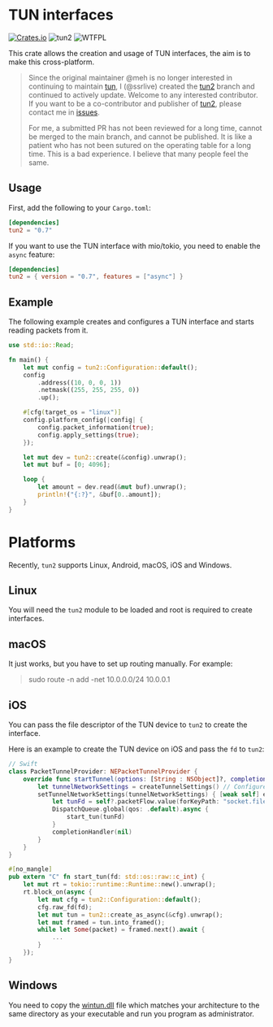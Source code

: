 TUN interfaces 
==============
[![Crates.io](https://img.shields.io/crates/v/tun2.svg)](https://crates.io/crates/tun2)
![tun2](https://docs.rs/tun2/badge.svg)
![WTFPL](http://img.shields.io/badge/license-WTFPL-blue.svg)

This crate allows the creation and usage of TUN interfaces, the aim is to make this cross-platform.

> Since the original maintainer @meh is no longer interested in continuing to maintain
> [tun](https://crates.io/crates/tun),
> I (@ssrlive) created the [tun2](https://github.com/ssrlive/rust-tun) branch and
> continued to actively update. Welcome to any interested contributor.
> If you want to be a co-contributor and publisher of [tun2](https://crates.io/crates/tun2),
> please contact me in [issues](https://github.com/ssrlive/rust-tun/issues).
>
> For me, a submitted PR has not been reviewed for a long time,
> cannot be merged to the main branch, and cannot be published.
> It is like a patient who has not been sutured on the operating table for a long time.
> This is a bad experience.
> I believe that many people feel the same.

Usage
-----
First, add the following to your `Cargo.toml`:

```toml
[dependencies]
tun2 = "0.7"
```

If you want to use the TUN interface with mio/tokio, you need to enable the `async` feature:

```toml
[dependencies]
tun2 = { version = "0.7", features = ["async"] }
```

Example
-------
The following example creates and configures a TUN interface and starts reading
packets from it.

```rust
use std::io::Read;

fn main() {
    let mut config = tun2::Configuration::default();
    config
        .address((10, 0, 0, 1))
        .netmask((255, 255, 255, 0))
        .up();

    #[cfg(target_os = "linux")]
    config.platform_config(|config| {
        config.packet_information(true);
        config.apply_settings(true);
    });

    let mut dev = tun2::create(&config).unwrap();
    let mut buf = [0; 4096];

    loop {
        let amount = dev.read(&mut buf).unwrap();
        println!("{:?}", &buf[0..amount]);
    }
}
```

Platforms
=========
Recently, `tun2` supports Linux, Android, macOS, iOS and Windows.

Linux
-----
You will need the `tun2` module to be loaded and root is required to create
interfaces.

macOS
-----
It just works, but you have to set up routing manually. For example:
> sudo route -n add -net 10.0.0.0/24 10.0.0.1


iOS
----
You can pass the file descriptor of the TUN device to `tun2` to create the interface.

Here is an example to create the TUN device on iOS and pass the `fd` to `tun2`:
```swift
// Swift
class PacketTunnelProvider: NEPacketTunnelProvider {
    override func startTunnel(options: [String : NSObject]?, completionHandler: @escaping (Error?) -> Void) {
        let tunnelNetworkSettings = createTunnelSettings() // Configure TUN address, DNS, mtu, routing...
        setTunnelNetworkSettings(tunnelNetworkSettings) { [weak self] error in
            let tunFd = self?.packetFlow.value(forKeyPath: "socket.fileDescriptor") as! Int32
            DispatchQueue.global(qos: .default).async {
                start_tun(tunFd)
            }
            completionHandler(nil)
        }
    }
}
```

```rust
#[no_mangle]
pub extern "C" fn start_tun(fd: std::os::raw::c_int) {
    let mut rt = tokio::runtime::Runtime::new().unwrap();
    rt.block_on(async {
        let mut cfg = tun2::Configuration::default();
        cfg.raw_fd(fd);
        let mut tun = tun2::create_as_async(&cfg).unwrap();
        let mut framed = tun.into_framed();
        while let Some(packet) = framed.next().await {
            ...
        }
    });
}
```

Windows
-----
You need to copy the [wintun.dll](https://wintun.net/) file which matches your architecture to 
the same directory as your executable and run you program as administrator.
